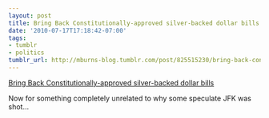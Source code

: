 ```yaml
---
layout: post
title: Bring Back Constitutionally-approved silver-backed dollar bills
date: '2010-07-17T17:18:42-07:00'
tags:
- tumblr
- politics
tumblr_url: http://mburns-blog.tumblr.com/post/825515230/bring-back-constitutionally-approved-silver-backed
---
```

<a href="http://en.wikipedia.org/wiki/Executive_Order_11110">Bring Back Constitutionally-approved silver-backed dollar bills</a>

<span>Now for something completely unrelated to why some speculate JFK was shot&hellip;</span>

